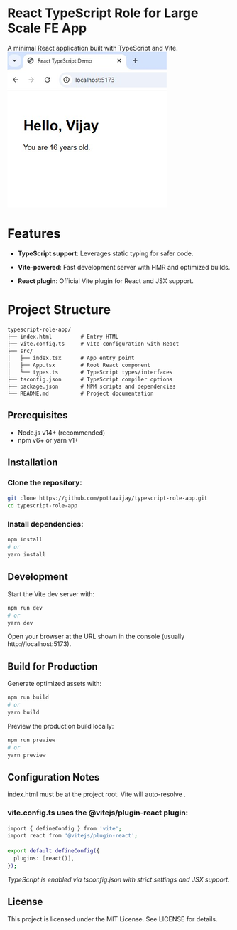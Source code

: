 # React TypeScript Role for Large Scale FE App

A minimal React application built with TypeScript and Vite.
![Demo ScreenShot](docs/demo.jpg) 

# Features

- **TypeScript support**: Leverages static typing for safer code.

- **Vite-powered**: Fast development server with HMR and optimized builds.

- **React plugin**: Official Vite plugin for React and JSX support.

# Project Structure

```
typescript-role-app/
├── index.html         # Entry HTML
├── vite.config.ts     # Vite configuration with React 
├── src/
│   ├── index.tsx      # App entry point
│   ├── App.tsx        # Root React component
│   └── types.ts       # TypeScript types/interfaces
├── tsconfig.json      # TypeScript compiler options
├── package.json       # NPM scripts and dependencies
└── README.md          # Project documentation

```

## Prerequisites

- Node.js v14+ (recommended)
- npm v6+ or yarn v1+

## Installation

### Clone the repository:

```bash 
git clone https://github.com/pottavijay/typescript-role-app.git
cd typescript-role-app
```

### Install dependencies:

```bash
npm install
# or
yarn install
```

## Development

Start the Vite dev server with:

```bash
npm run dev
# or
yarn dev
```

Open your browser at the URL shown in the console (usually http://localhost:5173).

## Build for Production

Generate optimized assets with:

```bash
npm run build
# or
yarn build
```

Preview the production build locally:
```bash
npm run preview
# or
yarn preview
```

## Configuration Notes

index.html must be at the project root. Vite will auto-resolve <script type="module" src="/src/index.tsx"></script>.

### vite.config.ts uses the @vitejs/plugin-react plugin:

```bash
import { defineConfig } from 'vite';
import react from '@vitejs/plugin-react';

export default defineConfig({
  plugins: [react()],
});
```
*TypeScript is enabled via tsconfig.json with strict settings and JSX support.*


## License

This project is licensed under the MIT License. See LICENSE for details.
